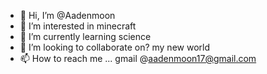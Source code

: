 - 👋 Hi, I’m @Aadenmoon
- 👀 I’m interested in minecraft
- 🌱 I’m currently learning science
- 💞️ I’m looking to collaborate on? my new world
- 📫 How to reach me ... gmail @aadenmoon17@gmail.com

<!---
Aadenmoon/Aadenmoon is a ✨ special ✨ repository because its `README.md` (this file) appears on your GitHub profile.
You can click the Preview link to take a look at your changes.
--->
